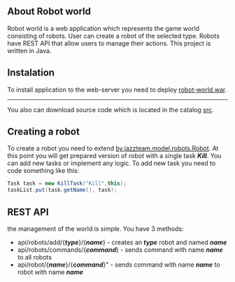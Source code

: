 ## About Robot world
Robot world is a web application which represents the game world consisting of robots. User can create a robot of the selected type. Robots have REST API that allow users to manage their actions.
This project is written in Java.
## Instalation
To install application to the web-server you need to deploy [robot-world.war](https://github.com/Grexell/robot-world/blob/master/target/robot-world.war).
***
You also can download source code which is located in the catalog [src](https://github.com/Grexell/robot-world/tree/master/src).
## Creating a robot
To create a robot you need to extend [by.jazzteam.model.robots.Robot](https://github.com/Grexell/robot-world/blob/master/src/main/java/by/jazzteam/model/robots/Robot.java). At this point you will get prepared  version of robot with a single task ***Kill***. You can add new tasks or implement any logic. To add new task you need to code something like this:

```java
Task task = new KillTask("Kill",this);
taskList.put(task.getName(), task);
```

## REST API
the management of the world is simple. You have 3 methods:
* api/robots/add/{***type***}/{***name***} - creates an ***type*** robot and named ***name***
* api/robots/commands/{***command***} - sends command with name ***name*** to all robots
* api/robot/{***name***}/{***command***}" - sends command with name ***name*** to robot with name ***name***
